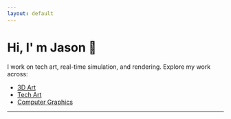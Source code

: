 ```yaml
---
layout: default
---
```


# Hi, I' m Jason 👋

I work on tech art, real-time simulation, and rendering. Explore my work across:
- [3D Art](3d-art.html)
- [Tech Art](tech-art.html)
- [Computer Graphics](computer-graphics.html)

---